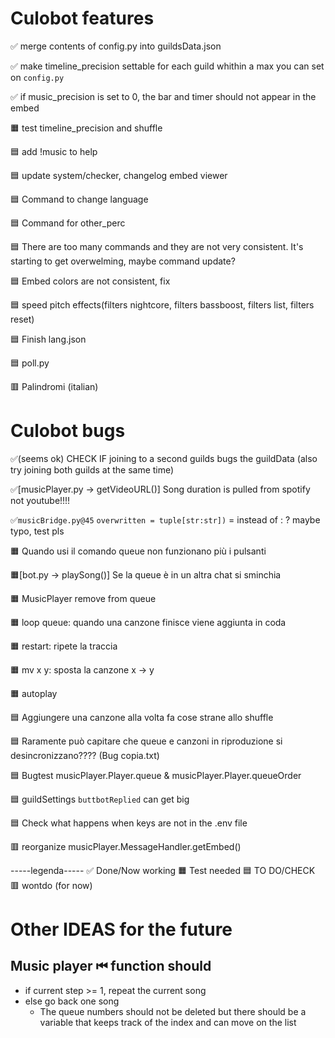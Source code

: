 # Culobot features

✅ merge contents of config.py into guildsData.json

✅ make timeline_precision settable for each guild whithin a max you can set on `config.py`

✅ if music_precision is set to 0, the bar and timer should not appear in the embed

🟧 test timeline_precision and shuffle

🟦 add !music to help

🟦 update system/checker, changelog embed viewer

🟦 Command to change language

🟦 Command for other_perc

🟦 There are too many commands and they are not very consistent. It's starting to get overwelming, maybe command update?

🟦 Embed colors are not consistent, fix

🟦 speed pitch effects(filters nightcore, filters bassboost, filters list, filters reset)

🟦 Finish lang.json

🟦 poll.py

🟥 Palindromi (italian)

# Culobot bugs

✅(seems ok) CHECK IF joining to a second guilds bugs the guildData (also try joining both guilds at the same time)

✅[musicPlayer.py -> getVideoURL()] Song duration is pulled from spotify not youtube!!!!

✅`musicBridge.py@45` `overwritten = tuple[str:str])` = instead of : ? maybe typo, test pls

🟧 Quando usi il comando queue non funzionano più i pulsanti

🟧[bot.py -> playSong()] Se la queue è in un altra chat si sminchia

🟧 MusicPlayer remove from queue

🟧 loop queue: quando una canzone finisce viene aggiunta in coda

🟧 restart: ripete la traccia

🟧 mv x y: sposta la canzone x -> y

🟧 autoplay

🟦 Aggiungere una canzone alla volta fa cose strane allo shuffle

🟦 Raramente può capitare che queue e canzoni in riproduzione si desincronizzano???? (Bug copia.txt)

🟦 Bugtest musicPlayer.Player.queue & musicPlayer.Player.queueOrder

🟦 guildSettings `buttbotReplied` can get big

🟦 Check what happens when keys are not in the .env file

🟥 reorganize musicPlayer.MessageHandler.getEmbed()

-----legenda-----
✅ Done/Now working
🟧 Test needed
🟦 TO DO/CHECK
🟥 wontdo (for now)


# Other IDEAS for the future

## Music player ⏮ function should
- if current step >= 1, repeat the current song
- else go back one song
  - The queue numbers should not be deleted but there should be a variable that keeps track of the index and can move on the list

